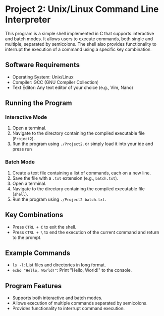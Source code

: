 # Project 2: Unix/Linux Command Line Interpreter

This program is a simple shell implemented in C that supports interactive and batch modes. It allows users to execute commands, both single and multiple, separated by semicolons. The shell also provides functionality to interrupt the execution of a command using a specific key combination.

## Software Requirements

- Operating System: Unix/Linux
- Compiler: GCC (GNU Compiler Collection)
- Text Editor: Any text editor of your choice (e.g., Vim, Nano)

## Running the Program

### Interactive Mode

1. Open a terminal.
2. Navigate to the directory containing the compiled executable file (`Project2`).
3. Run the program using `./Project2`. or simply load it into your ide and press run

### Batch Mode

1. Create a text file containing a list of commands, each on a new line.
2. Save the file with a `.txt` extension (e.g., `batch.txt`).
3. Open a terminal.
4. Navigate to the directory containing the compiled executable file (`shell`).
5. Run the program using `./Project2 batch.txt`.

## Key Combinations

- Press `CTRL + C` to exit the shell.
- Press `CTRL + \` to end the execution of the current command and return to the prompt.

## Example Commands

- `ls -l`: List files and directories in long format.
- `echo "Hello, World!"`: Print "Hello, World!" to the console.

## Program Features

- Supports both interactive and batch modes.
- Allows execution of multiple commands separated by semicolons.
- Provides functionality to interrupt command execution.


